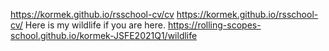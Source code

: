 https://kormek.github.io/rsschool-cv/cv
https://kormek.github.io/rsschool-cv/
Here is my wildlife if you are here.
https://rolling-scopes-school.github.io/kormek-JSFE2021Q1/wildlife

